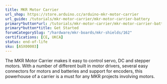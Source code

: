 ```yaml
---
title: MKR Motor Carrier
url_shop: https://store.arduino.cc/arduino-mkr-motor-carrier
url_guide: /tutorials/mkr-motor-carrier/mkr-motor-carrier-battery
primary*button*url: /tutorials/mkr-motor-carrier/mkr-motor-carrier-battery
primary*button*title: Get Started
forumCategorySlug: "/hardware/mkr-boards/mkr-shields/162"
certifications: [CE, UKCA]
status: end-of-life
sku: [ASX00003]
---
```


The MKR Motor Carrier makes it easy to control servo, DC and stepper motors. With a number of different built in motor drivers, several easy connectors for motors and batteries and support for encoders, this powerhouse of a carrier is a must for any MKR projects involving motors.
